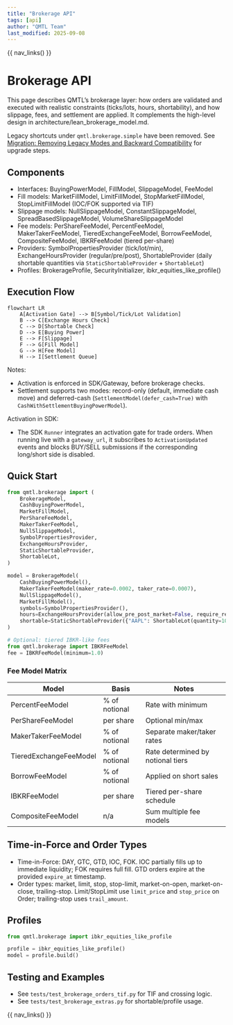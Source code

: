 ```yaml
---
title: "Brokerage API"
tags: [api]
author: "QMTL Team"
last_modified: 2025-09-08
---
```


{{ nav_links() }}

# Brokerage API

This page describes QMTL’s brokerage layer: how orders are validated and executed with realistic constraints (ticks/lots, hours, shortability), and how slippage, fees, and settlement are applied. It complements the high-level design in architecture/lean_brokerage_model.md.

Legacy shortcuts under `qmtl.brokerage.simple` have been removed. See [Migration: Removing Legacy Modes and Backward Compatibility](../../guides/migration_bc_removal.md) for upgrade steps.

## Components

- Interfaces: BuyingPowerModel, FillModel, SlippageModel, FeeModel
- Fill models: MarketFillModel, LimitFillModel, StopMarketFillModel, StopLimitFillModel (IOC/FOK supported via TIF)
- Slippage models: NullSlippageModel, ConstantSlippageModel, SpreadBasedSlippageModel, VolumeShareSlippageModel
- Fee models: PerShareFeeModel, PercentFeeModel, MakerTakerFeeModel, TieredExchangeFeeModel, BorrowFeeModel, CompositeFeeModel, IBKRFeeModel (tiered per-share)
- Providers: SymbolPropertiesProvider (tick/lot/min), ExchangeHoursProvider (regular/pre/post), ShortableProvider
  (daily shortable quantities via ``StaticShortableProvider`` + ``ShortableLot``)
- Profiles: BrokerageProfile, SecurityInitializer, ibkr_equities_like_profile()

## Execution Flow

```mermaid
flowchart LR
    A[Activation Gate] --> B[Symbol/Tick/Lot Validation]
    B --> C[Exchange Hours Check]
    C --> D[Shortable Check]
    D --> E[Buying Power]
    E --> F[Slippage]
    F --> G[Fill Model]
    G --> H[Fee Model]
    H --> I[Settlement Queue]
```

Notes:
- Activation is enforced in SDK/Gateway, before brokerage checks.
- Settlement supports two modes: record-only (default, immediate cash move) and deferred-cash (`SettlementModel(defer_cash=True)` with `CashWithSettlementBuyingPowerModel`).

Activation in SDK:
- The SDK `Runner` integrates an activation gate for trade orders. When running live with a `gateway_url`, it subscribes to `ActivationUpdated` events and blocks BUY/SELL submissions if the corresponding long/short side is disabled.


## Quick Start

```python
from qmtl.brokerage import (
    BrokerageModel,
    CashBuyingPowerModel,
    MarketFillModel,
    PerShareFeeModel,
    MakerTakerFeeModel,
    NullSlippageModel,
    SymbolPropertiesProvider,
    ExchangeHoursProvider,
    StaticShortableProvider,
    ShortableLot,
)

model = BrokerageModel(
    CashBuyingPowerModel(),
    MakerTakerFeeModel(maker_rate=0.0002, taker_rate=0.0007),
    NullSlippageModel(),
    MarketFillModel(),
    symbols=SymbolPropertiesProvider(),
    hours=ExchangeHoursProvider(allow_pre_post_market=False, require_regular_hours=True),
    shortable=StaticShortableProvider({"AAPL": ShortableLot(quantity=1000, fee=0.01)}),
)

# Optional: tiered IBKR-like fees
from qmtl.brokerage import IBKRFeeModel
fee = IBKRFeeModel(minimum=1.0)
```

### Fee Model Matrix

| Model | Basis | Notes |
| --- | --- | --- |
| PercentFeeModel | % of notional | Rate with minimum |
| PerShareFeeModel | per share | Optional min/max |
| MakerTakerFeeModel | % of notional | Separate maker/taker rates |
| TieredExchangeFeeModel | % of notional | Rate determined by notional tiers |
| BorrowFeeModel | % of notional | Applied on short sales |
| IBKRFeeModel | per share | Tiered per-share schedule |
| CompositeFeeModel | n/a | Sum multiple fee models |

## Time-in-Force and Order Types

- Time-in-Force: DAY, GTC, GTD, IOC, FOK. IOC partially fills up to immediate liquidity; FOK requires full fill. GTD orders expire at the provided `expire_at` timestamp.
- Order types: market, limit, stop, stop-limit, market-on-open, market-on-close, trailing-stop. Limit/StopLimit use `limit_price` and `stop_price` on Order; trailing-stop uses `trail_amount`.

## Profiles

```python
from qmtl.brokerage import ibkr_equities_like_profile

profile = ibkr_equities_like_profile()
model = profile.build()
```

## Testing and Examples

- See `tests/test_brokerage_orders_tif.py` for TIF and crossing logic.
- See `tests/test_brokerage_extras.py` for shortable/profile usage.

{{ nav_links() }}

